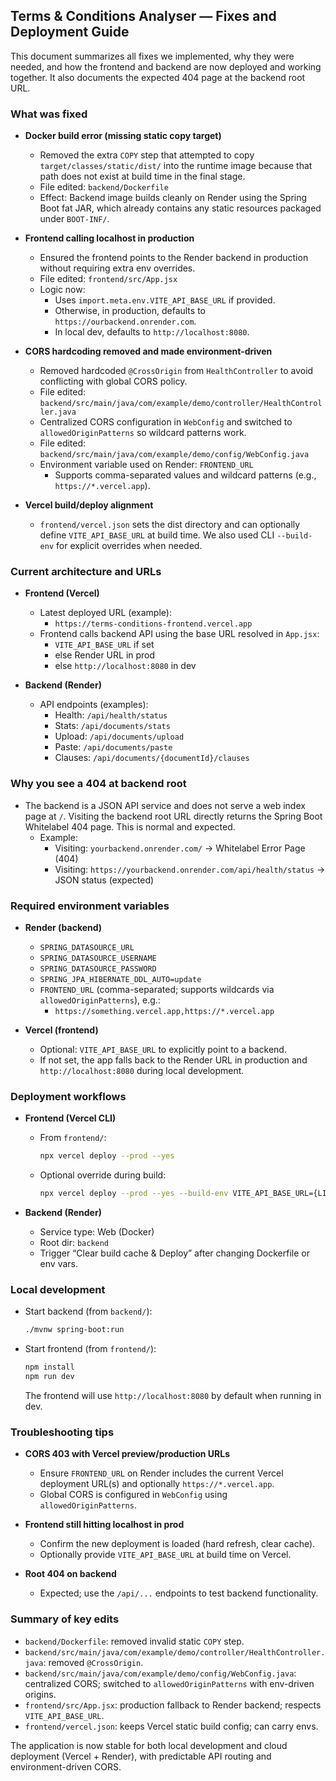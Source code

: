 ## Terms & Conditions Analyser — Fixes and Deployment Guide

This document summarizes all fixes we implemented, why they were needed, and how the frontend and backend are now deployed and working together. It also documents the expected 404 page at the backend root URL.

### What was fixed

- **Docker build error (missing static copy target)**
  - Removed the extra `COPY` step that attempted to copy `target/classes/static/dist/` into the runtime image because that path does not exist at build time in the final stage.
  - File edited: `backend/Dockerfile`
  - Effect: Backend image builds cleanly on Render using the Spring Boot fat JAR, which already contains any static resources packaged under `BOOT-INF/`.

- **Frontend calling localhost in production**
  - Ensured the frontend points to the Render backend in production without requiring extra env overrides.
  - File edited: `frontend/src/App.jsx`
  - Logic now:
    - Uses `import.meta.env.VITE_API_BASE_URL` if provided.
    - Otherwise, in production, defaults to `https://ourbackend.onrender.com`.
    - In local dev, defaults to `http://localhost:8080`.

- **CORS hardcoding removed and made environment-driven**
  - Removed hardcoded `@CrossOrigin` from `HealthController` to avoid conflicting with global CORS policy.
  - File edited: `backend/src/main/java/com/example/demo/controller/HealthController.java`
  - Centralized CORS configuration in `WebConfig` and switched to `allowedOriginPatterns` so wildcard patterns work.
  - File edited: `backend/src/main/java/com/example/demo/config/WebConfig.java`
  - Environment variable used on Render: `FRONTEND_URL`
    - Supports comma-separated values and wildcard patterns (e.g., `https://*.vercel.app`).

- **Vercel build/deploy alignment**
  - `frontend/vercel.json` sets the dist directory and can optionally define `VITE_API_BASE_URL` at build time. We also used CLI `--build-env` for explicit overrides when needed.

### Current architecture and URLs

- **Frontend (Vercel)**
  - Latest deployed URL (example):
    - `https://terms-conditions-frontend.vercel.app`
  - Frontend calls backend API using the base URL resolved in `App.jsx`:
    - `VITE_API_BASE_URL` if set
    - else Render URL in prod
    - else `http://localhost:8080` in dev

- **Backend (Render)**

  - API endpoints (examples):
    - Health: `/api/health/status`
    - Stats: `/api/documents/stats`
    - Upload: `/api/documents/upload`
    - Paste: `/api/documents/paste`
    - Clauses: `/api/documents/{documentId}/clauses`

### Why you see a 404 at backend root

- The backend is a JSON API service and does not serve a web index page at `/`. Visiting the backend root URL directly returns the Spring Boot Whitelabel 404 page. This is normal and expected.
  - Example:
    - Visiting: `yourbackend.onrender.com/` → Whitelabel Error Page (404)
    - Visiting: `https://yourbackend.onrender.com/api/health/status` → JSON status (expected)

### Required environment variables

- **Render (backend)**
  - `SPRING_DATASOURCE_URL`
  - `SPRING_DATASOURCE_USERNAME`
  - `SPRING_DATASOURCE_PASSWORD`
  - `SPRING_JPA_HIBERNATE_DDL_AUTO=update`
  - `FRONTEND_URL` (comma-separated; supports wildcards via `allowedOriginPatterns`), e.g.:
    - `https://something.vercel.app,https://*.vercel.app`

- **Vercel (frontend)**
  - Optional: `VITE_API_BASE_URL` to explicitly point to a backend.
  - If not set, the app falls back to the Render URL in production and `http://localhost:8080` during local development.

### Deployment workflows

- **Frontend (Vercel CLI)**
  - From `frontend/`:
    ```bash
    npx vercel deploy --prod --yes
    ```
  - Optional override during build:
    ```bash
    npx vercel deploy --prod --yes --build-env VITE_API_BASE_URL={LINK}
    ```

- **Backend (Render)**
  - Service type: Web (Docker)
  - Root dir: `backend`
  - Trigger “Clear build cache & Deploy” after changing Dockerfile or env vars.

### Local development

- Start backend (from `backend/`):
  ```bash
  ./mvnw spring-boot:run
  ```

- Start frontend (from `frontend/`):
  ```bash
  npm install
  npm run dev
  ```
  The frontend will use `http://localhost:8080` by default when running in dev.

### Troubleshooting tips

- **CORS 403 with Vercel preview/production URLs**
  - Ensure `FRONTEND_URL` on Render includes the current Vercel deployment URL(s) and optionally `https://*.vercel.app`.
  - Global CORS is configured in `WebConfig` using `allowedOriginPatterns`.

- **Frontend still hitting localhost in prod**
  - Confirm the new deployment is loaded (hard refresh, clear cache).
  - Optionally provide `VITE_API_BASE_URL` at build time on Vercel.

- **Root 404 on backend**
  - Expected; use the `/api/...` endpoints to test backend functionality.

### Summary of key edits

- `backend/Dockerfile`: removed invalid static `COPY` step.
- `backend/src/main/java/com/example/demo/controller/HealthController.java`: removed `@CrossOrigin`.
- `backend/src/main/java/com/example/demo/config/WebConfig.java`: centralized CORS; switched to `allowedOriginPatterns` with env-driven origins.
- `frontend/src/App.jsx`: production fallback to Render backend; respects `VITE_API_BASE_URL`.
- `frontend/vercel.json`: keeps Vercel static build config; can carry envs.

The application is now stable for both local development and cloud deployment (Vercel + Render), with predictable API routing and environment-driven CORS.

